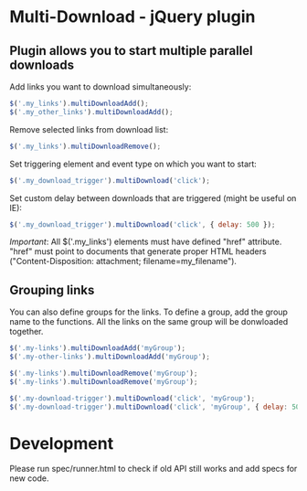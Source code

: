 Multi-Download - jQuery plugin
==============================

Plugin allows you to start multiple parallel downloads
------------------------------------------------------

Add links you want to download simultaneously:

```javascript
$('.my_links').multiDownloadAdd();
$('.my_other_links').multiDownloadAdd();
```

Remove selected links from download list:

```javascript
$('.my_links').multiDownloadRemove();
```

Set triggering element and event type on which you want to start:

``` javascript
$('.my_download_trigger').multiDownload('click');
```

Set custom delay between downloads that are triggered (might be useful on IE):

``` javascript
$('.my_download_trigger').multiDownload('click', { delay: 500 });
```

_Important_: All $('.my_links') elements must have defined "href" attribute.
"href" must point to documents that generate proper HTML headers ("Content-Disposition: attachment; filename=my_filename").


Grouping links
--------------

You can also define groups for the links.
To define a group, add the group name to the functions. All the links on the same group will be donwloaded together.

```javascript
$('.my-links').multiDownloadAdd('myGroup');
$('.my-other-links').multiDownloadAdd('myGroup');

$('.my-links').multiDownloadRemove('myGroup');
$('.my-links').multiDownloadRemove('myGroup');

$('.my-download-trigger').multiDownload('click', 'myGroup');
$('.my-download-trigger').multiDownload('click', 'myGroup', { delay: 500 });
```


Development
===========

Please run spec/runner.html to check if old API still works and add specs for new code.
